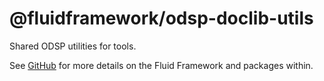 # @fluidframework/odsp-doclib-utils

Shared ODSP utilities for tools.

See [GitHub](https://github.com/microsoft/FluidFramework) for more details on the Fluid Framework and packages within.
